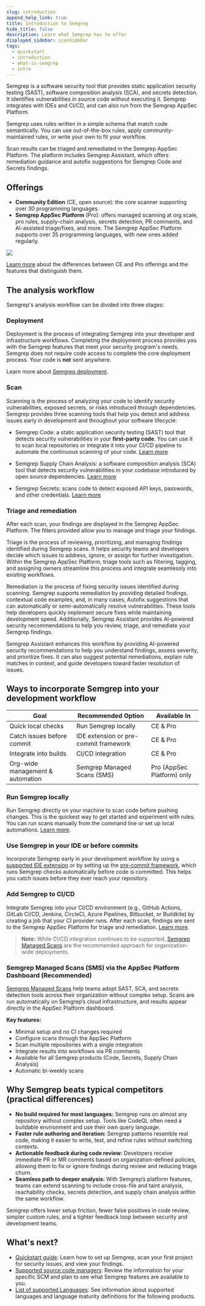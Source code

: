 ```yaml
---
slug: introduction
append_help_link: true
title: Introduction to Semgrep
hide_title: false
description: Learn what Semgrep has to offer
displayed_sidebar: scanSidebar
tags:
  - quickstart
  - introduction
  - what-is-semgrep
  - intro
---
```



Semgrep is a software security tool that provides static application security testing (SAST), software composition analysis (SCA), and secrets detection. It identifies vulnerabilities in source code without executing it. Semgrep integrates with IDEs and CI/CD, and can also run from the Semgrep AppSec Platform.

Semgrep uses rules written in a simple schema that match code semantically. You can use out-of-the-box rules, apply community-maintained rules, or write your own to fit your workflow.

Scan results can be triaged and remediated in the Semgrep AppSec Platform. The platform includes Semgrep Assistant, which offers remediation guidance and autofix suggestions for Semgrep Code and Secrets findings.

## Offerings

* **Community Edition** (CE, open source): the core scanner supporting over 30 programming languages. 
* **Semgrep AppSec Platform** (Pro): offers managed scanning at org scale, pro rules, supply-chain analysis, secrets detection, PR comments, and AI-assisted triage/fixes, and more. The Semgrep AppSec Platform supports over 35 programming languages, with new ones added regularly.

![](/img/appsecplatform-intro.png)

[Learn more](/docs/semgrep-pro-vs-oss) about the differences between CE and Pro offerings and the features that distinguish them.


## The analysis workflow

Semgrep's analysis workflow can be divided into three stages:

### Deployment 
Deployment is the process of integrating Semgrep into your developer and infrastructure workflows. Completing the deployment process provides you with the Semgrep features that meet your security program's needs. Semgrep does not require code access to complete the core deployment process. Your code is **not** sent anywhere.

Learn more about [Semgrep deployment](/docs/deployment/core-deployment).

### Scan

Scanning is the process of analyzing your code to identify security vulnerabilities, exposed secrets, or risks introduced through dependencies. Semgrep provides three scanning tools that help you detect and address issues early in development and throughout your software lifecycle:

* Semgrep Code: a static application security testing (SAST) tool that detects security vulnerabilities in your **first-party code**. You can use it to scan local repositories or integrate it into your CI/CD pipeline to automate the continuous scanning of your code. [Learn more](/docs/semgrep-code/overview)

* Semgrep Supply Chain Analysis: a software composition analysis (SCA) tool that detects security vulnerabilities in your codebase introduced by open source dependencies. [Learn more](/docs/semgrep-supply-chain/overview)

* Semgrep Secrets: scans code to detect exposed API keys, passwords, and other credentials. [Learn more](/docs/semgrep-secrets/conceptual-overview)



### Triage and remediation

After each scan, your findings are displayed in the Semgrep AppSec Platform. The filters provided allow you to manage and triage your findings.

Triage is the process of reviewing, prioritizing, and managing findings identified during Semgrep scans. It helps security teams and developers decide which issues to address, ignore, or assign for further investigation. Within the Semgrep AppSec Platform, triage tools such as filtering, tagging, and assigning owners streamline this process and integrate seamlessly into existing workflows.

Remediation is the process of fixing security issues identified during scanning. Semgrep supports remediation by providing detailed findings, contextual code examples, and, in many cases, Autofix suggestions that can automatically or semi-automatically resolve vulnerabilities. These tools help developers quickly implement secure fixes while maintaining development speed.
Additionally, Semgrep Assistant provides AI-powered security recommendations to help you review, triage, and remediate your Semgrep findings.

Semgrep Assistant enhances this workflow by providing AI-powered security recommendations to help you understand findings, assess severity, and prioritize fixes. It can also suggest potential remediations, explain rule matches in context, and guide developers toward faster resolution of issues.

## Ways to incorporate Semgrep into your development workflow


| Goal | Recommended Option | Available In |
|------|--------------------|---------------|
| Quick local checks | Run Semgrep locally | CE & Pro |
| Catch issues before commit | IDE extension or pre-commit framework | CE & Pro |
| Integrate into builds | CI/CD integration | CE & Pro |
| Org-wide management & automation | Semgrep Managed Scans (SMS) | Pro (AppSec Platform) only |



### Run Semgrep locally

Run Semgrep directly on your machine to scan code before pushing changes. This is the quickest way to get started and experiment with rules. You can run scans manually from the command line or set up local automations. [Learn more](/docs/getting-started/quickstart).


### Use Semgrep in your IDE or before commits

Incorporate Semgrep early in your development workflow by using a [supported IDE extension](/docs/extensions/overview#official-ide-extensions) or by setting up the [pre-commit framework](/docs/extensions/pre-commit), which runs Semgrep checks automatically before code is committed. This helps you catch issues before they ever reach your repository.



### Add Semgrep to CI/CD

Integrate Semgrep into your CI/CD environment (e.g., GitHub Actions, GitLab CI/CD, Jenkins, CircleCI, Azure Pipelines, Bitbucket, or Buildkite) by creating a job that your CI provider runs. After each scan, findings are sent to the Semgrep AppSec Platform for triage and remediation. [Learn more](/docs/deployment/add-semgrep-to-ci).

> **Note:** While CI/CD integration continues to be supported, [Semgrep Managed Scans](#4-semgrep-managed-scans-via-the-appsec-platform-dashboard-recommended) are the recommended approach for organization-wide deployments.


### Semgrep Managed Scans (SMS) via the AppSec Platform Dashboard (Recommended)

[Semgrep Managed Scans](/docs/deployment/managed-scanning/overview) help teams adopt SAST, SCA, and secrets detection tools across their organization without complex setup. Scans are run automatically on Semgrep’s cloud infrastructure, and results appear directly in the AppSec Platform dashboard.

**Key features:**
- Minimal setup and no CI changes required  
- Configure scans through the AppSec Platform  
- Scan multiple repositories with a single integration  
- Integrate results into workflows via PR comments  
- Available for all Semgrep products (Code, Secrets, Supply Chain Analysis)  
- Automatic bi-weekly scans  



## Why Semgrep beats typical competitors (practical differences)

- **No build required for most languages:** Semgrep runs on almost any repository without complex setup. Tools like CodeQL often need a buildable environment and use their own query language.  
- **Faster rule authoring and iteration:** Semgrep patterns resemble real code, making it easier to write, test, and refine rules without switching contexts.  
- **Actionable feedback during code review:** Developers receive immediate PR or MR comments based on organization-defined policies, allowing them to fix or ignore findings during review and reducing triage churn.  
- **Seamless path to deeper analysis:** With Semgrep’s platform features, teams can extend scanning to include cross-file and taint analysis, reachability checks, secrets detection, and supply chain analysis within the same workflow.  

Semgrep offers lower setup friction, fewer false positives in code review, simpler custom rules, and a tighter feedback loop between security and development teams.


## What's next?

- [Quickstart guide](/docs/getting-started/quickstart): Learn how to set up Semgrep, scan your first project for security issues, and view your findings.
- [Supported source code managers](/docs/getting-started/scm-support): Review the information for your specific SCM and plan to see what Semgrep features are available to you.
- [List of supported Languages](/docs/supported-languages): See information about supported languages and language maturity definitions for the following products.